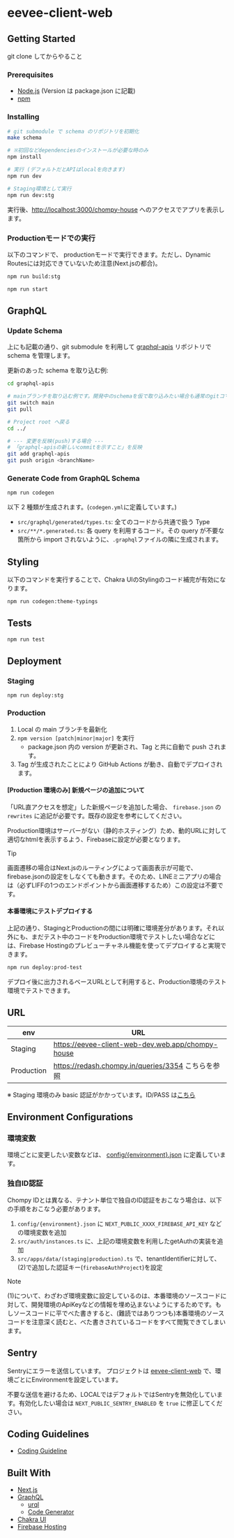 # eevee-client-web

## Getting Started

git clone してからやること

### Prerequisites

- [Node.js](https://nodejs.org/en/) (Version は package.json に記載)
- [npm](https://www.npmjs.com/)

### Installing

```sh
# git submodule で schema のリポジトリを初期化
make schema

# ※初回などdependenciesのインストールが必要な時のみ
npm install

# 実行 (デフォルトだとAPIはlocalを向きます)
npm run dev

# Staging環境として実行
npm run dev:stg
```

実行後、<http://localhost:3000/chompy-house> へのアクセスでアプリを表示します。

### Productionモードでの実行

以下のコマンドで、 productionモードで実行できます。ただし、Dynamic Routesには対応できていないため注意(Next.jsの都合)。

```sh
npm run build:stg

npm run start
```

## GraphQL

### Update Schema

上にも記載の通り、git submodule を利用して [graphql-apis](https://github.com/syninc/graphql-apis) リポジトリで schema を管理します。

更新のあった schema を取り込む例:

```sh
cd graphql-apis

# mainブランチを取り込む例です。開発中のschemaを仮で取り込みたい場合も通常のgitコマンドを駆使してコードを変更できます。
git switch main
git pull

# Project root へ戻る
cd ../

# --- 変更を反映(push)する場合 ---
# 「graphql-apisの新しいcommitを示すこと」を反映
git add graphql-apis
git push origin <branchName>
```

### Generate Code from GraphQL Schema

```sh
npm run codegen
```

以下 2 種類が生成されます。(`codegen.yml`に定義しています。)

- `src/graphql/generated/types.ts`: 全てのコードから共通で扱う Type
- `src/**/*.generated.ts`: 各 query を利用するコード。その query が不要な箇所から import されないように、`.graphql`ファイルの隣に生成されます。

## Styling

以下のコマンドを実行することで、Chakra UIのStylingのコード補完が有効になります。

```sh
npm run codegen:theme-typings
```

## Tests

```sh
npm run test
```

## Deployment

### Staging

```sh2
npm run deploy:stg
```

### Production

1. Local の main ブランチを最新化
2. `npm version [patch|minor|major]` を実行
   - package.json 内の version が更新され、Tag と共に自動で push されます。
3. Tag が生成されたことにより GitHub Actions が動き、自動でデプロイされます。

#### [Production 環境のみ] 新規ページの追加について

「URL直アクセスを想定」した新規ページを追加した場合、 `firebase.json` の `rewrites` に追記が必要です。既存の設定を参考にしてください。

Production環境はサーバーがない（静的ホスティング）ため、動的URLに対して適切なhtmlを表示するよう、Firebaseに設定が必要となります。

> [!TIP]
> 画面遷移の場合はNext.jsのルーティングによって画面表示が可能で、firebase.jsonの設定をしなくても動きます。そのため、LINEミニアプリの場合は（必ずLIFFの1つのエンドポイントから画面遷移するため）この設定は不要です。

#### 本番環境にテストデプロイする

上記の通り、StagingとProductionの間には明確に環境差分があります。それ以外にも、まだテスト中のコードをProduction環境でテストしたい場合などには、Firebase Hostingのプレビューチャネル機能を使ってデプロイすると実現できます。

```bash
npm run deploy:prod-test
```

デプロイ後に出力されるベースURLとして利用すると、Production環境のテスト環境でテストできます。

## URL

| env        | URL                                                  |
| ---------- | ---------------------------------------------------- |
| Staging    | <https://eevee-client-web-dev.web.app/chompy-house>  |
| Production | <https://redash.chompy.in/queries/3354> こちらを参照 |

※ Staging 環境のみ basic 認証がかかっています。ID/PASS は[こちら](https://github.com/syninc/eevee-client-web/wiki/Staging%E7%92%B0%E5%A2%83#id%E3%81%A8password%E3%81%AEsecret%E5%8C%96)

## Environment Configurations

### 環境変数

環境ごとに変更したい変数などは、 [config/{environment}.json](./config) に定義しています。

### 独自ID認証

Chompy IDとは異なる、テナント単位で独自のID認証をおこなう場合は、以下の手順をおこなう必要があります。

1. `config/{environment}.json` に `NEXT_PUBLIC_XXXX_FIREBASE_API_KEY` などの環境変数を追加
2. `src/auth/instances.ts` に、上記の環境変数を利用したgetAuthの実装を追加
3. `src/apps/data/(staging|production).ts` で、tenantIdentifierに対して、(2)で追加した認証キー(`firebaseAuthProject`)を設定

> [!NOTE]
> (1)について、わざわざ環境変数に設定しているのは、本番環境のソースコードに対して、開発環境のApiKeyなどの情報を埋め込まないようにするためです。もしソースコードに平でべた書きすると、(難読ではありつつも)本番環境のソースコードを注意深く読むと、べた書きされているコードをすべて閲覧できてしまいます。

## Sentry

Sentryにエラーを送信しています。
プロジェクトは [eevee-client-web](https://syn-inc.sentry.io/projects/eevee-client-web/?project=4507689492152320) で、環境ごとにEnvironmentを設定しています。

不要な送信を避けるため、LOCALではデフォルトではSentryを無効化しています。有効化したい場合は `NEXT_PUBLIC_SENTRY_ENABLED` を `true` に修正してください。

## Coding Guidelines

- [Coding Guideline](https://github.com/syninc/eevee-client-web/wiki/Coding-Guidelines)

## Built With

- [Next.js](https://nextjs.org/)
- [GraphQL](https://graphql.org/)
  - [urql](https://formidable.com/open-source/urql/)
  - [Code Generator](https://www.graphql-code-generator.com/)
- [Chakra UI](https://chakra-ui.com/)
- [Firebase Hosting](https://firebase.google.com/docs/hosting)

